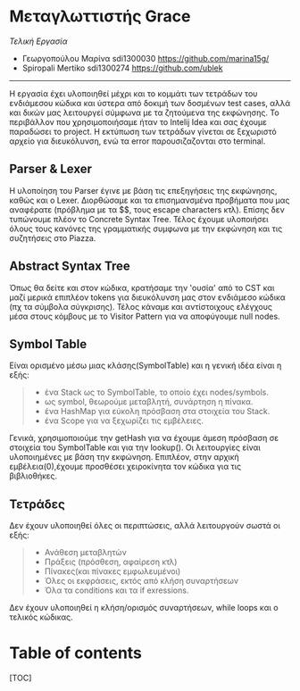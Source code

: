 Μεταγλωττιστής Grace 
===================
*Τελική Εργασία*


* Γεωργοπούλου Μαρίνα sdi1300030 https://github.com/marina15g/
* Spiropali Mertiko sdi1300274 https://github.com/ublek
> 


----------


Η εργασία έχει υλοποιηθεί μέχρι και το κομμάτι των τετράδων του ενδιάμεσου κώδικα και ύστερα από δοκιμή των δοσμένων test cases, αλλά και δικών μας λειτουργεί σύμφωνα με τα ζητούμενα της εκφώνησης. Το περιβάλλον που χρησιμοποιήσαμε ήταν το Intelij Idea και σας έχουμε παραδώσει το project. Η εκτύπωση των τετράδων γίνεται σε ξεχωριστό αρχείο για διευκόλυνση, ενώ τα error παρουσιζαζονται στο terminal.


## Parser  & Lexer ##

Η υλοποίηση του Parser έγινε με βάση τις επεξηγήσεις της εκφώνησης, καθώς και ο Lexer. Διορθώσαμε και τα επισημανσμένα προβήματα που μας αναφέρατε (πρόβλημα με τα $$, τους escape characters κτλ). Επίσης δεν τυπώνουμε πλέον το Concrete Syntax Tree. Τέλος έχουμε υλοποιήσει όλους τους κανόνες της γραμματικής συμφωνα με  την εκφώνηση και τις συζητήσεις στο Piazza.




## Abstract Syntax Tree ##

Όπως θα δείτε και στον κώδικα, κρατήσαμε την 'ουσία' από το CST και μαζί μερικά επιπλέον tokens για διευκόλυνση μας στον ενδιάμεσο κώδικα (πχ τα σύμβολα σύγκρισης). Τέλος κάναμε και αντίστοιχους ελέγχους μέσα στους κόμβους με το Visitor Pattern για να αποφύγουμε null nodes.


## Symbol Table ##
Είναι ορισμένο μέσω μιας κλάσης(SymbolTable) και η γενική ιδέα είναι η εξής:
>  - ένα Stack ως το SymbolTable, το οποίο έχει nodes/symbols.
>  - ως symbol, θεωρούμε μεταβλητή, συνάρτηση η πίνακα.
>  - ένα HashMap για εύκολη πρόσβαση στα στοιχεία του Stack.
>  - ένα Scope για να ξεχωρίζει τις εμβέλειες.

Γενικά, χρησιμοποιούμε την getHash για να έχουμε άμεση πρόσβαση σε στοιχεία του SymbolTable και για την lookup(). Οι λειτουργίες είναι υλοποιημένες με βάση την εκφώνηση.
Επιπλέον, στην αρχική εμβέλεια(0),έχουμε προσθέσει χειροκίνητα τον κώδικα για τις βιβλιοθήκες.


## Τετράδες ##
Δεν έχουν υλοποιηθεί όλες οι περιπτώσεις, αλλά λειτουργούν
σωστά οι εξής:
  > - Ανάθεση μεταβλητών
  >-  Πράξεις (πρόσθεση, αφαίρεση κτλ)
  > - Πίνακες(και πίνακες εμφωλευμένοι)
  > - Όλες οι εκφράσεις, εκτός από κλήση συναρτήσεων
  > - Όλα τα conditions
  > και τα if exressions.

Δεν έχουν υλοποιηθεί η κλήση/ορισμός συναρτήσεων, while loops και ο τελικός κώδικας.

Table of contents
==============

[TOC]


